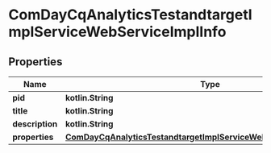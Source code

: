 
# ComDayCqAnalyticsTestandtargetImplServiceWebServiceImplInfo

## Properties
Name | Type | Description | Notes
------------ | ------------- | ------------- | -------------
**pid** | **kotlin.String** |  |  [optional]
**title** | **kotlin.String** |  |  [optional]
**description** | **kotlin.String** |  |  [optional]
**properties** | [**ComDayCqAnalyticsTestandtargetImplServiceWebServiceImplProperties**](ComDayCqAnalyticsTestandtargetImplServiceWebServiceImplProperties.md) |  |  [optional]



